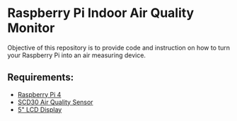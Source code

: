 # Raspberry Pi Indoor Air Quality Monitor

Objective of this repository is to provide code and instruction on how to turn your Raspberry Pi into an air measuring device.

## Requirements:
- [Raspberry Pi 4](https://www.raspberrypi.org/)
- [SCD30 Air Quality Sensor](https://www.sensirion.com/en/environmental-sensors/carbon-dioxide-sensors/carbon-dioxide-sensors-scd30/)
- [5" LCD Display](https://www.waveshare.com/product/displays/lcd-oled/lcd-oled-1/5inch-hdmi-lcd-b-with-bicolor-case.htm)
